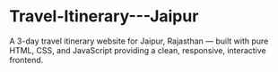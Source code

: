 # Travel-Itinerary---Jaipur
A 3-day travel itinerary website for Jaipur, Rajasthan — built with pure HTML, CSS, and JavaScript providing a clean, responsive, interactive frontend.
